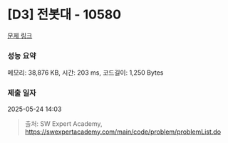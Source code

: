 # [D3] 전봇대 - 10580 

[문제 링크](https://swexpertacademy.com/main/code/problem/problemDetail.do?contestProbId=AXO8QBw6Qu4DFAXS) 

### 성능 요약

메모리: 38,876 KB, 시간: 203 ms, 코드길이: 1,250 Bytes

### 제출 일자

2025-05-24 14:03



> 출처: SW Expert Academy, https://swexpertacademy.com/main/code/problem/problemList.do
